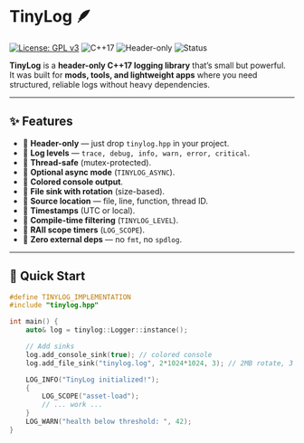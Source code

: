 # TinyLog 🪶

[![License: GPL v3](https://img.shields.io/badge/License-GPLv3-blue.svg)](LICENSE)
![C++17](https://img.shields.io/badge/C%2B%2B-17-orange.svg)
![Header-only](https://img.shields.io/badge/header--only-lightgrey.svg)
![Status](https://img.shields.io/badge/build-passing-brightgreen.svg)

**TinyLog** is a **header-only C++17 logging library** that’s small but powerful.  
It was built for **mods, tools, and lightweight apps** where you need structured, reliable logs without heavy dependencies.

---

## ✨ Features
- 🔹 **Header-only** — just drop `tinylog.hpp` in your project.
- 🔹 **Log levels** — `trace, debug, info, warn, error, critical`.
- 🔹 **Thread-safe** (mutex-protected).
- 🔹 **Optional async mode** (`TINYLOG_ASYNC`).
- 🔹 **Colored console output**.
- 🔹 **File sink with rotation** (size-based).
- 🔹 **Source location** — file, line, function, thread ID.
- 🔹 **Timestamps** (UTC or local).
- 🔹 **Compile-time filtering** (`TINYLOG_LEVEL`).
- 🔹 **RAII scope timers** (`LOG_SCOPE`).
- 🔹 **Zero external deps** — no `fmt`, no `spdlog`.

---

## 🚀 Quick Start
```cpp
#define TINYLOG_IMPLEMENTATION
#include "tinylog.hpp"

int main() {
    auto& log = tinylog::Logger::instance();

    // Add sinks
    log.add_console_sink(true); // colored console
    log.add_file_sink("tinylog.log", 2*1024*1024, 3); // 2MB rotate, 3 backups

    LOG_INFO("TinyLog initialized!");
    {
        LOG_SCOPE("asset-load");
        // ... work ...
    }
    LOG_WARN("health below threshold: ", 42);
}
```




